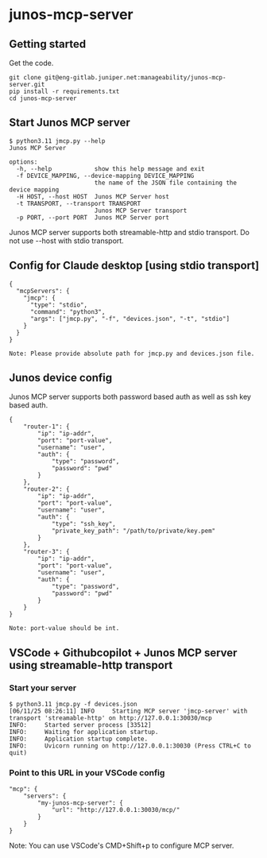 # junos-mcp-server



## Getting started

Get the code.
```
git clone git@eng-gitlab.juniper.net:manageability/junos-mcp-server.git
pip install -r requirements.txt
cd junos-mcp-server
```
## Start Junos MCP server

```
$ python3.11 jmcp.py --help
Junos MCP Server

options:
  -h, --help            show this help message and exit
  -f DEVICE_MAPPING, --device-mapping DEVICE_MAPPING
                        the name of the JSON file containing the device mapping
  -H HOST, --host HOST  Junos MCP Server host
  -t TRANSPORT, --transport TRANSPORT
                        Junos MCP Server transport
  -p PORT, --port PORT  Junos MCP Server port
```

Junos MCP server supports both streamable-http and stdio transport. Do not use --host with stdio transport.

## Config for Claude desktop [using stdio transport]
```
{
  "mcpServers": {
    "jmcp": {
      "type": "stdio",
      "command": "python3",
      "args": ["jmcp.py", "-f", "devices.json", "-t", "stdio"]
    }
  }
}

Note: Please provide absolute path for jmcp.py and devices.json file.
```

## Junos device config 

Junos MCP server supports both password based auth as well as ssh key based auth.

```
{
    "router-1": {
        "ip": "ip-addr",
        "port": "port-value",
        "username": "user",
        "auth": {
            "type": "password",
            "password": "pwd"
        }
    },
    "router-2": {
        "ip": "ip-addr",
        "port": "port-value",
        "username": "user",
        "auth": {
            "type": "ssh_key",
            "private_key_path": "/path/to/private/key.pem"
        }
    },
    "router-3": {
        "ip": "ip-addr",
        "port": "port-value",
        "username": "user",
        "auth": {
            "type": "password",
            "password": "pwd"
        }
    }
}

Note: port-value should be int.
```

## VSCode + Githubcopilot + Junos MCP server using streamable-http transport

### Start your server
```
$ python3.11 jmcp.py -f devices.json
[06/11/25 08:26:11] INFO     Starting MCP server 'jmcp-server' with transport 'streamable-http' on http://127.0.0.1:30030/mcp
INFO:     Started server process [33512]
INFO:     Waiting for application startup.
INFO:     Application startup complete.
INFO:     Uvicorn running on http://127.0.0.1:30030 (Press CTRL+C to quit)
```

### Point to this URL in your VSCode config
    "mcp": {
        "servers": {
            "my-junos-mcp-server": {
                "url": "http://127.0.0.1:30030/mcp/"
            }
        }
    }

Note: You can use VSCode's CMD+Shift+p to configure MCP server.





